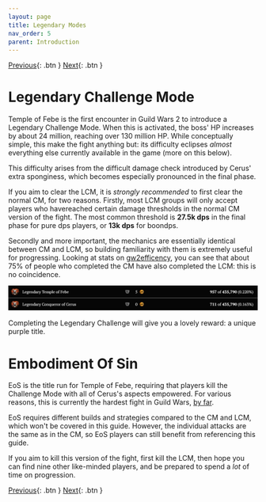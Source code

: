 ```yaml
---
layout: page
title: Legendary Modes
nav_order: 5
parent: Introduction
---
```


[Previous](first-runs.html){: .btn } [Next](../mechanics/breakdown.html){: .btn }

# Legendary Challenge Mode

Temple of Febe is the first encounter in Guild Wars 2 to introduce a Legendary Challenge Mode.
When this is activated, the boss' HP increases by about 24 million, reaching over 130 million HP.
While conceptually simple, this make the fight anything but: its difficulty eclipses _almost_ everything
else currently available in the game (more on this below).

This difficulty arises from the difficult damage check introduced by Cerus' extra sponginess, which 
becomes especially pronounced in the final phase. 

If you aim to clear the LCM, it is _strongly recommended_ to first clear the normal CM, for
two reasons. Firstly, most LCM groups will only accept players who havereached certain damage thresholds in the 
normal CM version of the fight. The most common threshold is **27.5k dps** in the final phase for pure
dps players, or **13k dps** for boondps.

Secondly and more important, the mechanics are essentially identical between CM and LCM, so building
familiarity with them is extremely useful for progressing.
Looking at stats on [gw2efficency](https://gw2efficiency.com/account/unlock-statistics?filter.category=362),
you can see that about 75% of people who completed the CM have also completed the LCM: this is no
coincidence.

![Completion of CM vs LCM according to gw2efficency](../images/introduction/cm_lcm_completion.webp)

Completing the Legendary Challenge will give you a lovely reward: a unique purple title.

# Embodiment Of Sin

EoS is the title run for Temple of Febe, requiring that players kill the Challenge Mode with all
of Cerus's aspects empowered. For various reasons, this is currently the hardest fight in Guild
Wars, [by far](https://gw2efficiency.com/account/unlock-statistics?filter.search=Apathetic).

EoS requires different builds and strategies compared to the CM and LCM, which won't be covered
in this guide. However, the individual attacks are the same as in the CM, so EoS players can still
benefit from referencing this guide.

If you aim to kill this version of the fight, first kill the LCM, then hope you can find nine other
like-minded players, and be prepared to spend a _lot_ of time on progression.

[Previous](first-runs.html){: .btn } [Next](../mechanics/breakdown.html){: .btn }